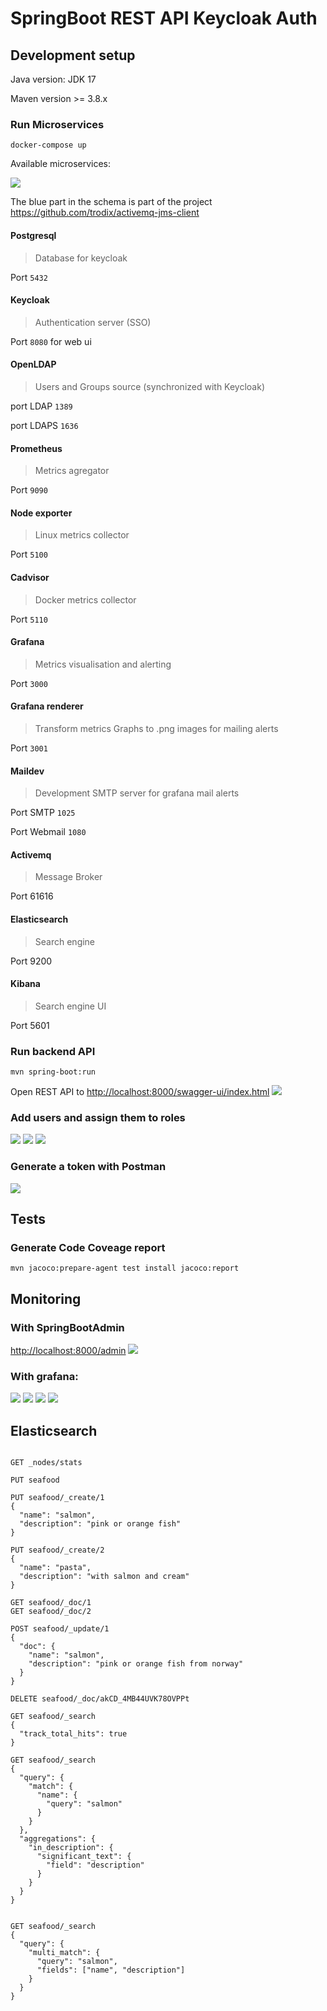 # SpringBoot REST API Keycloak Auth

## Development setup

Java version: JDK 17

Maven version >= 3.8.x

### Run Microservices

`docker-compose up`

Available microservices:

<img src="./documentation/img/schema_archi.png" />

The blue part in the schema is part of the project <https://github.com/trodix/activemq-jms-client>

#### **Postgresql**

> Database for keycloak

Port `5432`

#### **Keycloak**

> Authentication server (SSO)

Port `8080` for web ui

#### **OpenLDAP**

> Users and Groups source (synchronized with Keycloak)

port LDAP `1389`

port LDAPS `1636`

#### **Prometheus**

> Metrics agregator

Port `9090`

#### **Node exporter**

> Linux metrics collector

Port `5100`

#### **Cadvisor**

> Docker metrics collector

Port `5110`

#### **Grafana**

> Metrics visualisation and alerting

Port `3000`

#### **Grafana renderer**

> Transform metrics Graphs to .png images for mailing alerts

Port `3001`

#### **Maildev**

> Development SMTP server for grafana mail alerts

Port SMTP `1025`

Port Webmail `1080`

#### **Activemq**

> Message Broker

Port 61616

#### **Elasticsearch**

> Search engine

Port 9200

#### **Kibana**

> Search engine UI

Port 5601

### Run backend API

`mvn spring-boot:run`

Open REST API to <http://localhost:8000/swagger-ui/index.html>
<img src="./documentation/img/rest_api_swagger_doc.png" />

### Add users and assign them to roles

<img src="./documentation/img/keycloak_create_user.png" />
<img src="./documentation/img/keycloak_user_credentials.png" />
<img src="./documentation/img/keycloak_user_role_mapping.png" />

### Generate a token with Postman

<img src="./documentation/img/postman_oauth2_get_token.png" />

## Tests

### Generate Code Coveage report

`mvn jacoco:prepare-agent test install jacoco:report`

## Monitoring

### With SpringBootAdmin

<http://localhost:8000/admin>
<img src="./documentation/img/spring-boot_admin.png" />

### With grafana:

<img src="./documentation/img/grafana_dashboard_host_docker.png" />
<img src="./documentation/img/grafana_dashboard_jvm.png" />
<img src="./documentation/img/grafana_dashboard_performance_logging_custom_metric.png" />
<img src="./documentation/img/grafana_mail_alert.png" />

## Elasticsearch

```

GET _nodes/stats

PUT seafood

PUT seafood/_create/1
{
  "name": "salmon",
  "description": "pink or orange fish"
}

PUT seafood/_create/2
{
  "name": "pasta",
  "description": "with salmon and cream"
}

GET seafood/_doc/1
GET seafood/_doc/2

POST seafood/_update/1
{
  "doc": {
    "name": "salmon",
    "description": "pink or orange fish from norway"
  }
}

DELETE seafood/_doc/akCD_4MB44UVK78OVPPt

GET seafood/_search
{
  "track_total_hits": true
}

GET seafood/_search
{
  "query": {
    "match": {
      "name": {
        "query": "salmon"
      }
    }
  },
  "aggregations": {
    "in_description": {
      "significant_text": {
        "field": "description"
      }
    }
  }
}


GET seafood/_search
{
  "query": {
    "multi_match": {
      "query": "salmon",
      "fields": ["name", "description"]
    }
  }
}

```
